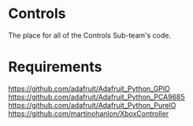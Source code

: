 # Controls
The place for all of the Controls Sub-team's code.

# Requirements
https://github.com/adafruit/Adafruit_Python_GPIO
https://github.com/adafruit/Adafruit_Python_PCA9685
https://github.com/adafruit/Adafruit_Python_PureIO
https://github.com/martinohanlon/XboxController